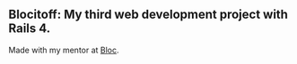 ## Blocitoff: My third web development project with Rails 4.

Made with my mentor at [Bloc](http://bloc.io).
